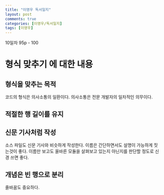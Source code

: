 ```yaml
---
title: "이영우 독서일지"
layout: post
comments: true
categories: [이영우/독서일지]
tags: [이영우]
---
```

10일차
95p - 100

# 형식 맞추기 에 대한 내용
## 형식을 맞추는 목적
코드의 형식은 의사소통의 일환이다.
의사소통은 전문 개발자의 일차적인 의무이다.

## 적절한 행 길이를 유지

## 신문 기사처럼 작성
소스 파일도 신문 기사와 비슷하게 작성한다.
이름은 간단하면서도 설명이 가능하게 짓는것이 좋다.
이름만 보고도 올바른 모듈을 살펴보고 있는지 아닌지를 판단할 정도로 신경 쓰면 좋다.

## 개념은 빈 행으로 분리
줄바꿈도 중요하다.
